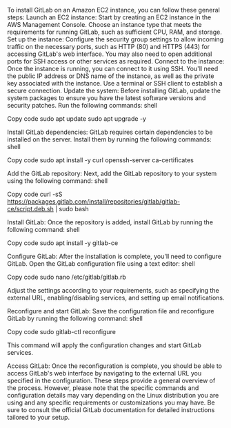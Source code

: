 To install GitLab on an Amazon EC2 instance, you can follow these general steps:
Launch an EC2 instance: Start by creating an EC2 instance in the AWS Management Console. Choose an instance type that meets the requirements for running GitLab, such as sufficient CPU, RAM, and storage.
Set up the instance: Configure the security group settings to allow incoming traffic on the necessary ports, such as HTTP (80) and HTTPS (443) for accessing GitLab's web interface. You may also need to open additional ports for SSH access or other services as required.
Connect to the instance: Once the instance is running, you can connect to it using SSH. You'll need the public IP address or DNS name of the instance, as well as the private key associated with the instance. Use a terminal or SSH client to establish a secure connection.
Update the system: Before installing GitLab, update the system packages to ensure you have the latest software versions and security patches. Run the following commands:
shell



Copy code
sudo apt update
sudo apt upgrade -y




Install GitLab dependencies: GitLab requires certain dependencies to be installed on the server. Install them by running the following commands:
shell


Copy code
sudo apt install -y curl openssh-server ca-certificates



Add the GitLab repository: Next, add the GitLab repository to your system using the following command:
shell


Copy code
curl -sS https://packages.gitlab.com/install/repositories/gitlab/gitlab-ce/script.deb.sh | sudo bash




Install GitLab: Once the repository is added, install GitLab by running the following command:
shell


Copy code
sudo apt install -y gitlab-ce



Configure GitLab: After the installation is complete, you'll need to configure GitLab. Open the GitLab configuration file using a text editor:
shell


Copy code
sudo nano /etc/gitlab/gitlab.rb



Adjust the settings according to your requirements, such as specifying the external URL, enabling/disabling services, and setting up email notifications.

Reconfigure and start GitLab: Save the configuration file and reconfigure GitLab by running the following command:
shell


Copy code
sudo gitlab-ctl reconfigure


This command will apply the configuration changes and start GitLab services.

Access GitLab: Once the reconfiguration is complete, you should be able to access GitLab's web interface by navigating to the external URL you specified in the configuration.
These steps provide a general overview of the process. However, please note that the specific commands and configuration details may vary depending on the Linux distribution you are using and any specific requirements or customizations you may have. Be sure to consult the official GitLab documentation for detailed instructions tailored to your setup.

